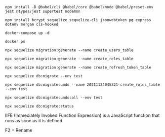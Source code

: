 ```
npm install -D @babel/cli @babel/core @babel/node @babel/preset-env jest @types/jest supertest nodemon
```

```
npm install bcrypt sequelize sequelize-cli jsonwebtoken pg express dotenv morgan cls-hooked 
```

```
docker-compose up -d
```

```
docker ps
```

```
npx sequelize migration:generate --name create_users_table

npx sequelize migration:generate --name create_roles_table

npx sequelize migration:generate --name create_refresh_token_table
```

```
npx sequelize db:migrate --env test
```

```
npx sequelize db:migrate:undo --name 20211124045321-create_roles_table --env test

npx sequelize db:migrate:undo:all --env test
```

```
npx sequelize db:migrate:status
```

IIFE (Immediately Invoked Function Expression) is a JavaScript function that runs as soon as it is defined.

F2 = Rename